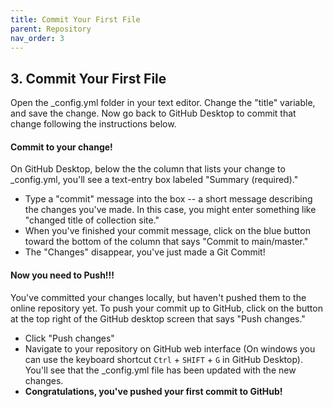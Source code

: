 ```yaml
---
title: Commit Your First File
parent: Repository
nav_order: 3
---
```


## 3. Commit Your First File

Open the _config.yml folder in your text editor. Change the "title" variable, and save the change. Now go back to GitHub Desktop to commit that change following the instructions below.

#### Commit to your change!

On GitHub Desktop, below the the column that lists your change to _config.yml, you'll see a text-entry box labeled "Summary (required)." 

- Type a "commit" message into the box -- a short message describing the changes you've made. In this case, you might enter something like "changed title of collection site." 
- When you've finished your commit message, click on the blue button toward the bottom of the column that says "Commit to main/master."
- The "Changes" disappear, you've just made a Git Commit!

#### Now you need to Push!!!

You've committed your changes locally, but haven't pushed them to the online repository yet. 
To push your commit up to GitHub, click on the button at the top right of the GitHub desktop screen that says "Push changes."

- Click "Push changes"
- Navigate to your repository on GitHub web interface (On windows you can use the keyboard shortcut `Ctrl` + `SHIFT` + `G` in GitHub Desktop). You'll see that the _config.yml file has been updated with the new changes.
- **Congratulations, you've pushed your first commit to GitHub!**
